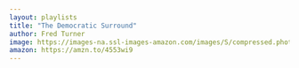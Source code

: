 ```yaml
---
layout: playlists
title: "The Democratic Surround"
author: Fred Turner
image: https://images-na.ssl-images-amazon.com/images/S/compressed.photo.goodreads.com/books/1369092824i/17673906.jpg
amazon: https://amzn.to/4553wi9
---
```


